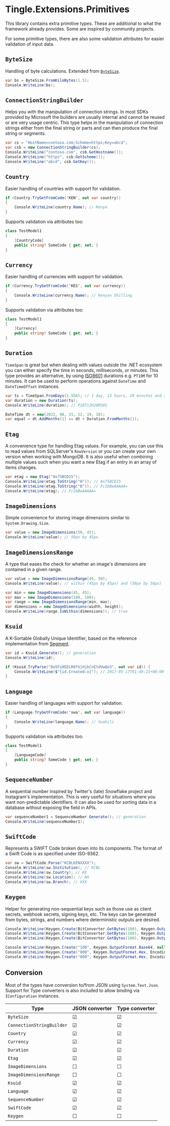 # Tingle.Extensions.Primitives

This library contains extra primitive types. These are additional to what the framework already provides. Some are inspired by community projects.

For some primitive types, there are also some validation attributes for easier validation of input data.

## `ByteSize`

Handling of byte calculations. Extended from [`ByteSize`](https://github.com/omar/ByteSize).

```cs
var bs = ByteSize.FromKiloBytes(1.5);
Console.WriteLine(bs);
```

## `ConnectionStringBuilder`

Helps you with the manipulation of connection strings. In most SDKs provided by Microsoft the builders are usually internal and cannot be reused or are very usage centric. This type helps in the manipulation of connection strings either from the final string or parts and can then produce the final string or segments.

```cs
var cs = "HostName=contoso.com;Scheme=https;Key=abcd";
var csb = new ConnectionStringBuilder(cs);
Console.WriteLine("contoso.com", csb.GetHostname());
Console.WriteLine("https", csb.GetScheme());
Console.WriteLine("abcd", csb.GetKey());
```

## `Country`

Easier handling of countries with support for validation.

```cs
if (Country.TryGetFromCode('KEN', out var country))
{
    Console.WriteLine(country.Name); // Kenya
}
```

Supports validation via attributes too:

```cs
class TestModel1
{
    [CountryCode]
    public string? SomeCode { get; set; }
}
```

## `Currency`

Easier handling of currencies with support for validation.

```cs
if (Currency.TryGetFromCode('KES', out var currency))
{
    Console.WriteLine(currency.Name); // Kenyan Shilling
}
```

Supports validation via attributes too:

```cs
class TestModel1
{
    [Currency]
    public string? SomeCode { get; set; }
}
```

## `Duration`

`TimeSpan` is great but when dealing with values outside the .NET ecosystem you can either specify the time in seconds, milliseconds, or minutes.
This type provides an alternative, by using [ISO8601](https://en.wikipedia.org/wiki/ISO_8601) durations e.g. `PT10M` for 10 minutes.
It can be used to perform operations against `DateTime` and `DateTimeOffset` instances.

```cs
var ts = TimeSpan.FromDays(1.556); // 1 day, 13 hours, 20 minutes and 38 seconds
var duration = new Duration(ts);
Console.WriteLine(duration); // P1DT13H20M38S

DateTime dt = new(2022, 08, 31, 12, 19, 10);
var equal = dt.AddMonths(1) == dt + Duration.FromMonths(1);
```

## `Etag`

A convenience type for handling Etag values. For example, you can use this to read values from SQLServer's `RowVersion` or you can create your own version when working with MongoDB.
It is also useful when combining multiple values such when you want a new Etag if an entry in an array of items changes.

```cs
var etag = new Etag("0x75BCD15");
Console.WriteLine(etag.ToString("H")); // 0x75BCD15
Console.WriteLine(etag.ToString("B")); // Fc1bBwAAAAA=
Console.WriteLine(etag); // Fc1bBwAAAAA=
```

## `ImageDimensions`

Simple convenience for storing image dimensions similar to `System.Drawing.Size`.

```cs
var value = new ImageDimensions(50, 45);
Console.WriteLine(value); // 50px by 45px
```

## `ImageDimensionsRange`

A type that eases the check for whether an image's dimensions are contained in a given range.

```cs
var value = new ImageDimensionsRange(45, 50);
Console.WriteLine(value); // within (45px by 45px) and (50px by 50px)

var min = new ImageDimensions(45, 45);
var max = new ImageDimensions(100, 100);
var range = new ImageDimensionsRange(min, max);
var dimensions = new ImageDimensions(width, height);
Console.WriteLine(range.IsWithin(dimensions)); // true
```

## `Ksuid`

A K-Sortable Globally Unique Identifier, based on the reference implementation from [Segment](https://github.com/segmentio/ksuid).

```cs
var id = Ksuid.Generate(); // generation
Console.WriteLine(id);

if (Ksuid.TryParse("0o5Fs0EELR0fUjHjbCnEtdUwQe3", out var id)) {
    Console.WriteLine($"{id.Created:o}"); // 2017-05-17T01:49:21+00:00
}
```

## `Language`

Easier handling of languages with support for validation.

```cs
if (Language.TryGetFromCode('swa', out var language))
{
    Console.WriteLine(language.Name); // Swahili
}
```

Supports validation via attributes too:

```cs
class TestModel1
{
    [LanguageCode]
    public string? SomeCode { get; set; }
}
```

## `SequenceNumber`

A sequential number inspired by Twitter's (late) Snowflake project and Instagram's implementation.
This is very useful for situations where you want non-predictable identifiers.
It can also be used for sorting data in a database without exposing the field in APIs.

```cs
var sequenceNumber1 = SequenceNumber.Generate(); // generation
Console.WriteLine(sequenceNumber1);
```

## `SwiftCode`

Represents a SWIFT Code broken down into its components. The format of a Swift Code is as specified under ISO-9362.

```cs
var sw = SwiftCode.Parse("KCBLKENXXXX");
Console.WriteLine(sw.Institution); // KCBL
Console.WriteLine(sw.Country); // KE
Console.WriteLine(sw.Location); // NX
Console.WriteLine(sw.Branch); // XXX
```

## `Keygen`

Helper for generating non-sequential keys such as those use as client secrets, webhook secrets, signing keys, etc.
The keys can be generated from bytes, strings, and numbers where deterministic outputs are desired.

```cs
Console.WriteLine(Keygen.Create(BitConverter.GetBytes(100), Keygen.OutputFormat.Base64)); // ZAAAAAAAAAA=
Console.WriteLine(Keygen.Create(BitConverter.GetBytes(100), Keygen.OutputFormat.Hex)); // 6400000000000000
Console.WriteLine(Keygen.Create(BitConverter.GetBytes(100), Keygen.OutputFormat.Base62)); // 8aISBA7FdnE

Console.WriteLine(Keygen.Create("100", Keygen.OutputFormat.Base64, null)); // MTAw
Console.WriteLine(Keygen.Create("000", Keygen.OutputFormat.Hex, Encoding.ASCII)); // MDAw
Console.WriteLine(Keygen.Create("000", Keygen.OutputFormat.Hex, Encoding.Unicode)); // MAAwADAA
```

## Conversion

Most of the types have conversion to/from JSON using `System.Text.Json`.
Support for Type converters is also included to allow binding via `IConfiguration` instances.

|Type|JSON converter|Type converter|
|--|--|--|
|`ByteSize`|&#9745;|&#9745;|
|`ConnectionStringBuilder`|&#9745;|&#9745;|
|`Country`|&#9745;|&#9745;|
|`Currency`|&#9745;|&#9745;|
|`Duration`|&#9745;|&#9745;|
|`Etag`|&#9745;|&#9745;|
|`ImageDimensions`|&#9744;|&#9744;|
|`ImageDimensionsRange`|&#9744;|&#9744;|
|`Ksuid`|&#9745;|&#9745;|
|`Language`|&#9745;|&#9745;|
|`SequenceNumber`|&#9745;|&#9745;|
|`SwiftCode`|&#9745;|&#9745;|
|`Keygen`|&#9744;|&#9744;|
